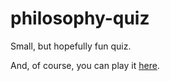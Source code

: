 # philosophy-quiz
Small, but hopefully fun quiz.

And, of course, you can play it [here](https://irfandaily.neocities.org/Philosophy%20Quiz).
